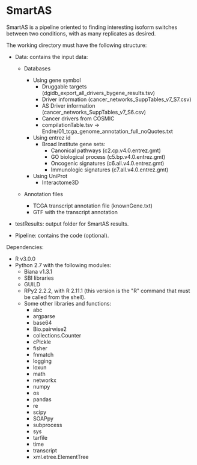 SmartAS
=======

SmartAS is a pipeline oriented to finding interesting isoform switches between two conditions, with as many replicates as desired.

The working directory must have the following structure:

* Data: contains the input data:
	* Databases
		* Using gene symbol
			* Druggable targets (dgidb_export_all_drivers_bygene_results.tsv)
			* Driver information (cancer_networks_SuppTables_v7_S7.csv)
			* AS Driver information (cancer_networks_SuppTables_v7_S6.csv)
			* Cancer drivers from COSMIC
			* compilationTable.tsv -> Endre/01_tcga_genome_annotation_full_noQuotes.txt
		* Using entrez id
			* Broad Institute gene sets:
				* Canonical pathways (c2.cp.v4.0.entrez.gmt)
				* GO biological process (c5.bp.v4.0.entrez.gmt)
				* Oncogenic signatures (c6.all.v4.0.entrez.gmt)
				* Immunologic signatures (c7.all.v4.0.entrez.gmt)
		* Using UniProt
			* Interactome3D

	* Annotation files
		* TCGA transcript annotation file (knownGene.txt)
		* GTF with the transcript annotation

* testResults: output folder for SmartAS results.
* Pipeline: contains the code (optional).

Dependencies:

* R v3.0.0
* Python 2.7 with the following modules:
	* Biana v1.3.1
	* SBI libraries
	* GUILD
	* RPy2 2.2.2, with R 2.11.1 (this version is the "R" command that must be called from the shell).
	* Some other libraries and functions:
		* abc
		* argparse
		* base64
		* Bio.pairwise2
		* collections.Counter
		* cPickle
		* fisher
		* fnmatch
		* logging
		* loxun
		* math
		* networkx
		* numpy
		* os
		* pandas
		* re
		* scipy
		* SOAPpy
		* subprocess
		* sys
		* tarfile
		* time
		* transcript
		* xml.etree.ElementTree